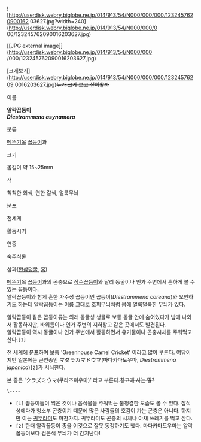 ![http://userdisk.webry.biglobe.ne.jp/014/913/54/N000/000/000/1232457620900162
03627.jpg?width=240](http://userdisk.webry.biglobe.ne.jp/014/913/54/N000/000/0
00/123245762090016203627.jpg)

[[JPG external image]](http://userdisk.webry.biglobe.ne.jp/014/913/54/N000/000
/000/123245762090016203627.jpg)

  
[크게보기](http://userdisk.webry.biglobe.ne.jp/014/913/54/N000/000/000/12324576209
0016203627.jpg)<del>누가 크게 보고 싶어할까</del>

이름

**알락꼽등이**   
**_Diestrammena asynamora_**

분류

[메뚜기목](%EB%A9%94%EB%9A%9C%EA%B8%B0%EB%AA%A9.md)
[꼽등이](%EA%BC%BD%EB%93%B1%EC%9D%B4.md)과

크기

몸길이 약 15~25mm

색

칙칙한 회색, 연한 갈색, 얼룩무늬

분포

전세계

활동시기

연중

숙주식물

삼과([환삼덩굴](%ED%99%98%EC%82%BC%EB%8D%A9%EA%B5%B4.md), [홉](%ED%99%89.md))

  
[메뚜기](%EB%A9%94%EB%9A%9C%EA%B8%B0.md)목
[꼽등이](%EA%BC%BD%EB%93%B1%EC%9D%B4.md)과의 곤충으로
[장수꼽등이](%EC%9E%A5%EC%88%98%EA%BC%BD%EB%93%B1%EC%9D%B4.md)와 달리 동굴이나 인가 주변에서
흔하게 볼 수 있는 꼽등이다.  
알락꼽등이와 함게 흔한 가주성 꼽등이인 꼽등이(_Diestrammena coreana_)와 오인하기도 하는데 알락꼽등이는 이름 그대로
호피무늬처럼 몸에 얼룩덜룩한 무늬가 있다.

알락꼽등이 같은 꼽등이류는 외래 동굴성 생물로 보통 동굴 안에 숨어있다가 밤에 나와서 활동하지만, 바위틈이나 인가 주변의 지하창고 같은
곳에서도 발견된다.  
알락꼽등이 역시 동굴이나 인가 주변에서 활동하면서 유기물이나 곤충시체를 주워먹고 산다.`[1]`

전 세계에 분포하며 보통 'Greenhouse Camel Cricket' 이라고 많이 부른다. 여담이지만 일본에는 근연종인
マダラカマドウマ(마다카마도우마, _Diestrammena japonica_)`[2]`가 서식한다.

본 종은 'クラズミウマ(쿠라즈미우마)' 라고 부른다.<del>창고에 사는 말?</del>

`\----`

  * `[1]` 꼽등이들이 썩은 것이나 음식물을 주워먹는 불청결한 모습도 볼 수 있다. 잡식성에다가 청소부 곤충이기 때문에 많은 사람들의 호감이 가는 곤충은 아니다. 하지만 이는 [귀뚜라미](%EA%B7%80%EB%9A%9C%EB%9D%BC%EB%AF%B8.md)도 마찬가지. 귀뚜라미도 곤충의 시체나 야채 쓰레기를 먹고 산다.
  * `[2]` 한때 알락꼽등이 종을 이것으로 잘못 동정하기도 했다. 마다카마도우마는 알락꼽등이보다 검은색 무늬가 더 간지난다!

